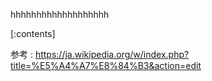 

hhhhhhhhhhhhhhhhhhh
    
[:contents]

参考 : https://ja.wikipedia.org/w/index.php?title=%E5%A4%A7%E8%84%B3&action=edit



    